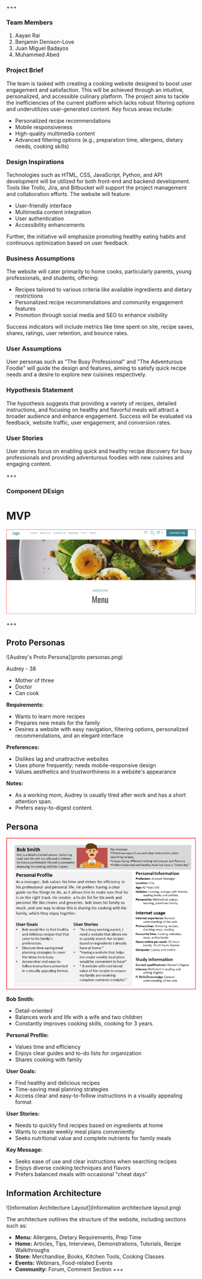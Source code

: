 +++    
### Team Members
1. Aayan Rai
2. Benjamin Denison-Love
3. Juan Miguel Badayos
4. Muhammed Abed

### Project Brief
The team is tasked with creating a cooking website designed to boost user engagement and satisfaction. This will be achieved through an intuitive, personalized, and accessible culinary platform. The project aims to tackle the inefficiencies of the current platform which lacks robust filtering options and underutilizes user-generated content. Key focus areas include:

- Personalized recipe recommendations
- Mobile responsiveness
- High-quality multimedia content
- Advanced filtering options (e.g., preparation time, allergens, dietary needs, cooking skills)

### Design Inspirations
Technologies such as HTML, CSS, JavaScript, Python, and API development will be utilized for both front-end and backend development. Tools like Trollo, Jira, and Bitbucket will support the project management and collaboration efforts. The website will feature:

- User-friendly interface
- Multimedia content integration
- User authentication
- Accessibility enhancements

Further, the initiative will emphasize promoting healthy eating habits and continuous optimization based on user feedback.

### Business Assumptions
The website will cater primarily to home cooks, particularly parents, young professionals, and students, offering:

- Recipes tailored to various criteria like available ingredients and dietary restrictions
- Personalized recipe recommendations and community engagement features
- Promotion through social media and SEO to enhance visibility

Success indicators will include metrics like time spent on site, recipe saves, shares, ratings, user retention, and bounce rates.

### User Assumptions
User personas such as "The Busy Professional" and "The Adventurous Foodie" will guide the design and features, aiming to satisfy quick recipe needs and a desire to explore new cuisines respectively.

### Hypothesis Statement
The hypothesis suggests that providing a variety of recipes, detailed instructions, and focusing on healthy and flavorful meals will attract a broader audience and enhance engagement. Success will be evaluated via feedback, website traffic, user engagement, and conversion rates.

### User Stories
User stories focus on enabling quick and healthy recipe discovery for busy professionals and providing adventurous foodies with new cuisines and engaging content.

+++
### Component DEsign
# MVP

![MVP for cooking website](menu.png)

+++    
## Proto Personas

![Audrey's Proto Persona](proto personas.png)

Audrey - 38
- Mother of three
- Doctor
- Can cook

**Requirements:**
- Wants to learn more recipes
- Prepares new meals for the family
- Desires a website with easy navigation, filtering options, personalized recommendations, and an elegant interface

**Preferences:**
- Dislikes lag and unattractive websites
- Uses phone frequently; needs mobile-responsive design
- Values aesthetics and trustworthiness in a website's appearance

**Notes:**
- As a working mom, Audrey is usually tired after work and has a short attention span.
- Prefers easy-to-digest content.

## Persona

![Bob Smith's Persona](persona.png)

**Bob Smith:**
- Detail-oriented
- Balances work and life with a wife and two children
- Constantly improves cooking skills, cooking for 3 years.

**Personal Profile:**
- Values time and efficiency
- Enjoys clear guides and to-do lists for organization
- Shares cooking with family

**User Goals:**
- Find healthy and delicious recipes
- Time-saving meal planning strategies
- Access clear and easy-to-follow instructions in a visually appealing format

**User Stories:**
- Needs to quickly find recipes based on ingredients at home
- Wants to create weekly meal plans conveniently
- Seeks nutritional value and complete nutrients for family meals

**Key Message:**
- Seeks ease of use and clear instructions when searching recipes
- Enjoys diverse cooking techniques and flavors
- Prefers balanced meals with occasional "cheat days"

## Information Architecture

![Information Architecture Layout](Information architecture layout.png)

The architecture outlines the structure of the website, including sections such as:

- **Menu:** Allergens, Dietary Requirements, Prep Time
- **Home:** Articles, Tips, Interviews, Demonstrations, Tutorials, Recipe Walkthroughs
- **Store:** Merchandise, Books, Kitchen Tools, Cooking Classes
- **Events:** Webinars, Food-related Events
- **Community:** Forum, Comment Section
+++
